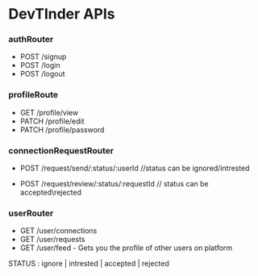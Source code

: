 # DevTInder APIs

### authRouter
- POST /signup
- POST /login
- POST /logout

### profileRoute
- GET /profile/view
- PATCH /profile/edit
- PATCH /profile/password

### connectionRequestRouter
- POST /request/send/:status/:userId //status can be ignored/intrested

- POST /request/review/:status/:requestId // status can be accepted\rejected

### userRouter
- GET /user/connections
- GET /user/requests
- GET /user/feed - Gets you the profile of other users on platform


STATUS : ignore | intrested | accepted | rejected